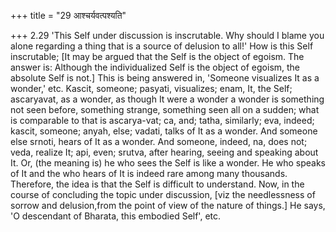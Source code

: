 +++
title = "29 आश्चर्यवत्पश्यति"

+++
2.29 'This Self under discussion is inscrutable. Why should I blame you
alone regarding a thing that is a source of delusion to all!' How is
this Self inscrutable; \[It may be argued that the Self is the object of
egoism. The answer is: Although the individualized Self is the object of
egoism, the absolute Self is not.\] This is being answered in, 'Someone
visualizes It as a wonder,' etc. Kascit, someone; pasyati, visualizes;
enam, It, the Self; ascaryavat, as a wonder, as though It were a wonder
a wonder is something not seen before, something strange, something seen
all on a sudden; what is comparable to that is ascarya-vat; ca, and;
tatha, similarly; eva, indeed; kascit, someone; anyah, else; vadati,
talks of It as a wonder. And someone else srnoti, hears of It as a
wonder. And someone, indeed, na, does not; veda, realize It; api, even;
srutva, after hearing, seeing and speaking about It. Or, (the meaning
is) he who sees the Self is like a wonder. He who speaks of It and the
who hears of It is indeed rare among many thousands. Therefore, the idea
is that the Self is difficult to understand. Now, in the course of
concluding the topic under discussion, \[viz the needlessness of sorrow
and delusion,from the point of view of the nature of things.\] He says,
'O descendant of Bharata, this embodied Self', etc.
